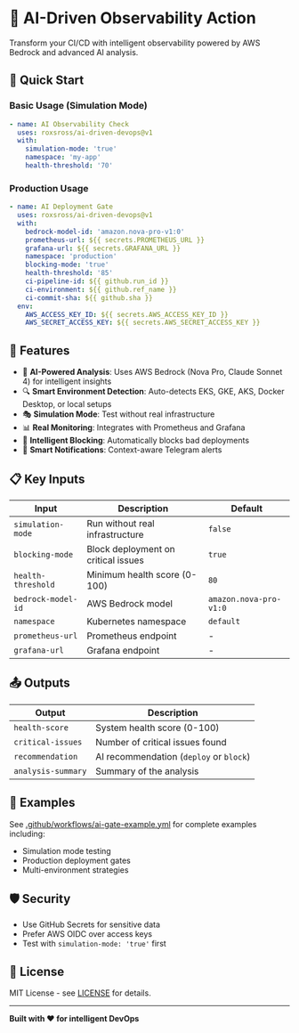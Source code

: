 # 🤖 AI-Driven Observability Action

Transform your CI/CD with intelligent observability powered by AWS Bedrock and advanced AI analysis.

## 🚀 Quick Start

### Basic Usage (Simulation Mode)
```yaml
- name: AI Observability Check
  uses: roxsross/ai-driven-devops@v1
  with:
    simulation-mode: 'true'
    namespace: 'my-app'
    health-threshold: '70'
```

### Production Usage
```yaml
- name: AI Deployment Gate
  uses: roxsross/ai-driven-devops@v1
  with:
    bedrock-model-id: 'amazon.nova-pro-v1:0'
    prometheus-url: ${{ secrets.PROMETHEUS_URL }}
    grafana-url: ${{ secrets.GRAFANA_URL }}
    namespace: 'production'
    blocking-mode: 'true'
    health-threshold: '85'
    ci-pipeline-id: ${{ github.run_id }}
    ci-environment: ${{ github.ref_name }}
    ci-commit-sha: ${{ github.sha }}
  env:
    AWS_ACCESS_KEY_ID: ${{ secrets.AWS_ACCESS_KEY_ID }}
    AWS_SECRET_ACCESS_KEY: ${{ secrets.AWS_SECRET_ACCESS_KEY }}
```

## 🎯 Features

- 🧠 **AI-Powered Analysis**: Uses AWS Bedrock (Nova Pro, Claude Sonnet 4) for intelligent insights
- 🔍 **Smart Environment Detection**: Auto-detects EKS, GKE, AKS, Docker Desktop, or local setups
- 🎭 **Simulation Mode**: Test without real infrastructure
- 📊 **Real Monitoring**: Integrates with Prometheus and Grafana
- 🚨 **Intelligent Blocking**: Automatically blocks bad deployments
- 📱 **Smart Notifications**: Context-aware Telegram alerts

## 📋 Key Inputs

| Input | Description | Default |
|-------|-------------|---------|
| `simulation-mode` | Run without real infrastructure | `false` |
| `blocking-mode` | Block deployment on critical issues | `true` |
| `health-threshold` | Minimum health score (0-100) | `80` |
| `bedrock-model-id` | AWS Bedrock model | `amazon.nova-pro-v1:0` |
| `namespace` | Kubernetes namespace | `default` |
| `prometheus-url` | Prometheus endpoint | - |
| `grafana-url` | Grafana endpoint | - |

## 📤 Outputs

| Output | Description |
|--------|-------------|
| `health-score` | System health score (0-100) |
| `critical-issues` | Number of critical issues found |
| `recommendation` | AI recommendation (`deploy` or `block`) |
| `analysis-summary` | Summary of the analysis |

## 🔧 Examples

See [.github/workflows/ai-gate-example.yml](.github/workflows/ai-gate-example.yml) for complete examples including:
- Simulation mode testing
- Production deployment gates
- Multi-environment strategies

## 🛡️ Security

- Use GitHub Secrets for sensitive data
- Prefer AWS OIDC over access keys
- Test with `simulation-mode: 'true'` first

## 📄 License

MIT License - see [LICENSE](LICENSE) for details.

---

**Built with ❤️ for intelligent DevOps**

